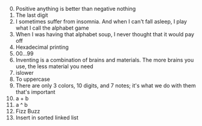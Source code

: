 0. Positive anything is better than negative nothing
1. The last digit
2. I sometimes suffer from insomnia. And when I can't fall asleep, I play what I call the alphabet game
3. When I was having that alphabet soup, I never thought that it would pay off
4. Hexadecimal printing
5. 00...99
6. Inventing is a combination of brains and materials. The more brains you use, the less material you need
7. islower
8. To uppercase
9. There are only 3 colors, 10 digits, and 7 notes; it's what we do with them that's important
10. a + b
11. a ^ b
12. Fizz Buzz
13. Insert in sorted linked list

